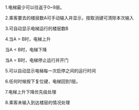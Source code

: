 1.电梯最少可以往返于0~9层。

2.乘客要去的楼层数A可手动输入并显示，按取消键可清除本次输入

3.可自动显示电梯运行的楼层数B

4.当A > B时，电梯上升

   当A < B时，电梯下降

   当A = B时，电梯停止运行并开门

5.可以自动显示电梯每一次启停之间的运行时间

6.任何时候按下复位键，电梯回到1层。 

7.电梯上升下降优先级处理

8.乘客未输入到达楼层的情况处理